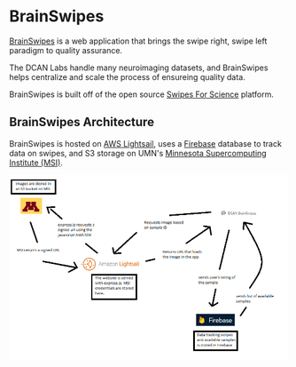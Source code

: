 # BrainSwipes
[BrainSwipes](https://brainswipes.us) is a web application that brings the swipe right, swipe left paradigm to quality assurance.

The DCAN Labs handle many neuroimaging datasets, and BrainSwipes helps centralize and scale the process of ensureing quality data.

BrainSwipes is built off of the open source [Swipes For Science](https://docs.swipesforscience.org/) platform.


## BrainSwipes Architecture
BrainSwipes is hosted on [AWS Lightsail](https://lightsail.aws.amazon.com/ls/webapp/home/instances?#), uses a [Firebase](https://firebase.google.com/) database to track data on swipes, and S3 storage on UMN's [Minnesota Supercomputing Institute (MSI)](https://www.msi.umn.edu/).

![Swipes app flow](./src/assets/swipes-flow.png "Standard flow for the swipes app")
